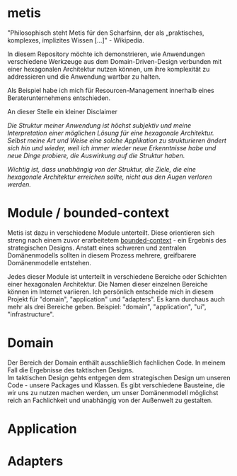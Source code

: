 # metis

"Philosophisch steht Metis für den Scharfsinn, der als „praktisches, komplexes, implizites Wissen [...]" - Wikipedia.

In diesem Repository möchte ich demonstrieren, wie Anwendungen verschiedene Werkzeuge aus dem Domain-Driven-Design
verbunden mit einer hexagonalen Architektur nutzen können, um ihre komplexität zu addressieren und die Anwendung wartbar
zu halten.

Als Beispiel habe ich mich für Resourcen-Management innerhalb eines Beraterunternehmens entschieden.

An dieser Stelle ein kleiner Disclaimer

<i>Die Struktur meiner Anwendung ist höchst subjektiv und meine Interpretation einer möglichen Lösung für eine
hexagonale Architektur. Selbst meine Art und Weise eine solche Applikation zu strukturieren ändert sich hin und wieder,
weil
ich immer wieder neue Erkenntnisse habe und neue Dinge probiere, die Auswirkung auf die Struktur haben.

Wichtig ist, dass unabhängig von der Struktur, die Ziele, die eine hexagonale Architektur erreichen sollte, nicht aus
den Augen verloren werden.
</i>

# Module / bounded-context

Metis ist dazu in verschiedene Module unterteilt. Diese orientieren sich streng nach einem zuvor
erarbeitetem [bounded-context](https://martinfowler.com/bliki/BoundedContext.html) - ein Ergebnis des strategischen
Designs. Anstatt eines schweren und zentralen Domänenmodells sollten in diesem Prozess mehrere, greifbarere
Domänenmodelle entstehen.

Jedes dieser Module ist unterteilt in verschiedene Bereiche oder Schichten einer hexagonalen Architektur.
Die Namen dieser einzelnen Bereiche können im Internet variieren. Ich persönlich entscheide mich in diesem Projekt für
"domain", "application" und "adapters". Es kann durchaus auch mehr als drei Bereiche geben.
Beispiel: "domain", "application", "ui", "infrastructure".

# Domain

Der Bereich der Domain enthält ausschließlich fachlichen Code. In meinem Fall die Ergebnisse des taktischen Designs.  
Im taktischen Design gehts entgegen dem strategischen Design um unseren Code - unsere Packages und Klassen.
Es gibt verschiedene Bausteine, die wir uns zu nutzen machen werden, um unser Domänenmodell möglichst reich an
Fachlichkeit und unabhängig von der Außenwelt zu gestalten.

# Application

# Adapters

